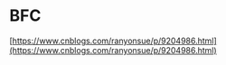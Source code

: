 
# BFC


[https://www.cnblogs.com/ranyonsue/p/9204986.html](https://www.cnblogs.com/ranyonsue/p/9204986.html)